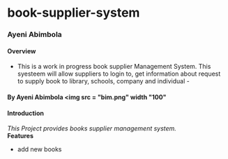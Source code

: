 # book-supplier-system
### 
### Ayeni Abimbola 
#### Overview
- This is a work in progress book supplier Management System.  This syesteem will allow suppliers to login to, get information about request to supply book to library, schools, company and individual -

#### By Ayeni Abimbola <img src =  "bim.png" width "100"
#### Introduction
_This Project provides books supplier management system._ <br>
**Features**
* add new books <br>

